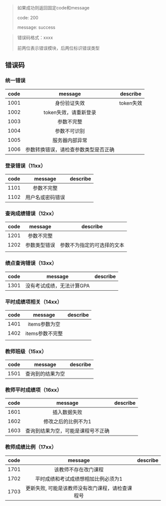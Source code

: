 > 如果成功则返回固定code和message
>
> code: 200
>
> message: success

>错误码格式：xxxx
>
>前两位表示错误模块，后两位标识错误类型

## 错误码

### 统一错误

| code |               message                | describe  |
| :--: | :----------------------------------: | :-------: |
| 1001 |             身份验证失效             | token失效 |
| 1002 |        token失效，请重新登录         |           |
| 1003 |              参数不完整              |           |
| 1004 |             参数不可识别             |           |
| 1005 |            服务器内部异常            |           |
| 1006 | 参数转换错误，请检查参数类型是否正确 |           |

### 登录错误（11xx）

| code |     message      | describe |
| :--: | :--------------: | :------: |
| 1101 |    参数不完整    |          |
| 1102 | 用户名或密码错误 |          |

### 查询成绩错误（12xx）

| code |   message    |          describe          |
| :--: | :----------: | :------------------------: |
| 1201 |  参数不完整  |                            |
| 1202 | 参数类型错误 | 参数不为指定的可选择的文本 |
|      |              |                            |

### 绩点查询错误（13xx）

| code |          message          | describe |
| :--: | :-----------------------: | :------: |
| 1301 | 没有考试成绩，无法计算GPA |          |

### 平时成绩项相关（14xx）

| code |     message     | describe |
| :--: | :-------------: | :------: |
| 1401 |  items参数为空  |          |
| 1402 | items参数不完整 |          |
|      |                 |          |

### 教师班级（15xx）

| code |     message     | describe |
| :--: | :-------------: | :------: |
| 1501 |  查询到的结果为空  |          |

### 教师平时成绩项（16xx）

| code |     message     | describe |
| :--: | :-------------: | :------: |
| 1601 |  插入数据失败  |          |
| 1602 |  修改之后的比例不为1  |          |
| 1603 |  查询到结果为空，可能是课程号不正确  |          |

### 教师成绩比例（17xx）

| code |     message     | describe |
| :--: | :-------------: | :------: |
| 1701 |  该教师不存在改门课程  |          |
| 1702 |  平时成绩和考试成绩想相加比例必须为1  |          |
| 1703 |  更新失败, 可能是该教师没有改门课程，请检查课程号  |          |
